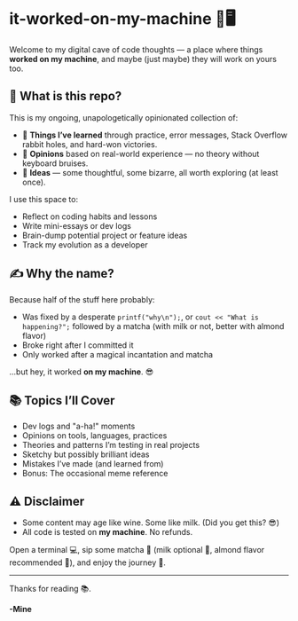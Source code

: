 # it-worked-on-my-machine 🧪🖥️

Welcome to my digital cave of code thoughts — a place where things **worked on my machine**, and maybe (just maybe) they will work on yours too.

## 🧠 What is this repo?

This is my ongoing, unapologetically opinionated collection of:

- 📝 **Things I’ve learned** through practice, error messages, Stack Overflow rabbit holes, and hard-won victories.
- 💬 **Opinions** based on real-world experience — no theory without keyboard bruises.
- 🤯 **Ideas** — some thoughtful, some bizarre, all worth exploring (at least once).

I use this space to:
- Reflect on coding habits and lessons
- Write mini-essays or dev logs
- Brain-dump potential project or feature ideas
- Track my evolution as a developer

## ✍️ Why the name?

Because half of the stuff here probably:
- Was fixed by a desperate `printf("why\n");`, or `cout << "What is happening?";` followed by a matcha (with milk or not, better with almond flavor)
- Broke right after I committed it
- Only worked after a magical incantation and matcha

...but hey, it worked **on my machine**. 😎

## 📚 Topics I’ll Cover

- Dev logs and "a-ha!" moments
- Opinions on tools, languages, practices
- Theories and patterns I’m testing in real projects
- Sketchy but possibly brilliant ideas
- Mistakes I’ve made (and learned from)
- Bonus: The occasional meme reference

## ⚠️ Disclaimer

- Some content may age like wine. Some like milk. (Did you get this? 😎)
- All code is tested on **my machine**. No refunds.

Open a terminal 💻, sip some matcha 🍵 (milk optional 🥛, almond flavor recommended 🥜), and enjoy the journey 🚀.

---
Thanks for reading 📚.

**-Mine**
